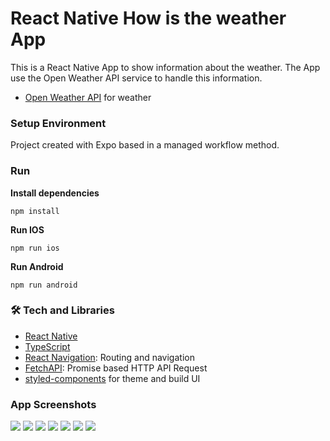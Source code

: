 # React Native How is the weather App

This is a React Native App to show information about the weather. The App use the Open Weather API service to handle this information.

- [Open Weather API](https://openweathermap.org/api) for weather

### Setup Environment

Project created with Expo based in a managed workflow method.

### Run

**Install dependencies**

```
npm install
```

**Run IOS**

```
npm run ios
```

**Run Android**

```
npm run android
```

### 🛠 Tech and Libraries

- [React Native](https://reactnative.dev/)
- [TypeScript](https://www.typescriptlang.org/)
- [React Navigation](https://reactnavigation.org/): Routing and navigation
- [FetchAPI](https://reactnative.dev/docs/network#using-fetch): Promise based HTTP API Request
- [styled-components](https://styled-components.com/) for theme and build UI

### App Screenshots

![](src/assets/docs/images/Homepage.png)
![](src/assets/docs/images/City1.png)
![](src/assets/docs/images/City2.png)
![](src/assets/docs/images/City3.png)
![](src/assets/docs/images/City4.png)
![](src/assets/docs/images/City5.png)
![](src/assets/docs/images/City6.png)
